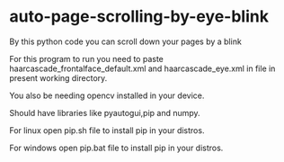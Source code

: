 # auto-page-scrolling-by-eye-blink
By this python code you can scroll down your pages by a blink



For this program to run you need to paste haarcascade_frontalface_default.xml and haarcascade_eye.xml in file in present working directory.




You also be needing opencv installed in your device.





Should have libraries like pyautogui,pip and numpy.



For linux open pip.sh file to install pip in your distros.


For windows  open pip.bat file to install pip in your distros.
